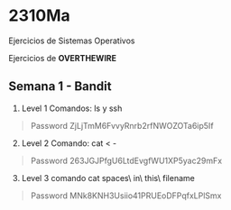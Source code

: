 # 2310Ma
Ejercicios de Sistemas Operativos

Ejercicios de **OVERTHEWIRE**

## Semana 1 - Bandit
1. Level 1
Comandos: ls y ssh
> Password ZjLjTmM6FvvyRnrb2rfNWOZOTa6ip5If
2. Level 2
Comando: cat < -
> Password 263JGJPfgU6LtdEvgfWU1XP5yac29mFx
3. Level 3
comando cat spaces\ in\ this\ filename
> Password MNk8KNH3Usiio41PRUEoDFPqfxLPlSmx

